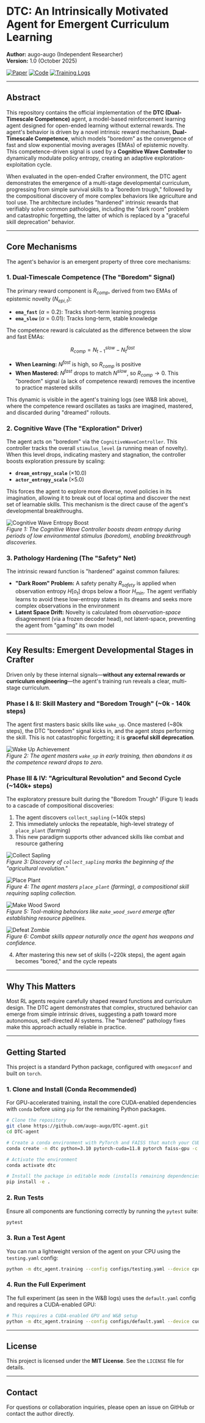 # DTC: An Intrinsically Motivated Agent for Emergent Curriculum Learning

**Author:** augo-augo (Independent Researcher)  
**Version:** 1.0 (October 2025)

[![Paper](https://img.shields.io/badge/arXiv-Coming%20Soon-b31b1b.svg)](https://arxiv.org)
[![Code](https://img.shields.io/badge/GitHub-DTC--agent-blue.svg)](https://github.com/augo-augo/DTC-agent)
[![Training Logs](https://img.shields.io/badge/W%26B-Training%20Logs-orange.svg)](https://wandb.ai/bsingleton-art-scgwt/scgwt-crafter/runs/5dz500gm?nw=nwuserbsingletonart)

---

## Abstract

This repository contains the official implementation of the **DTC (Dual-Timescale Competence)** agent, a model-based reinforcement learning agent designed for open-ended learning without external rewards. The agent's behavior is driven by a novel intrinsic reward mechanism, **Dual-Timescale Competence**, which models "boredom" as the convergence of fast and slow exponential moving averages (EMAs) of epistemic novelty. This competence-driven signal is used by a **Cognitive Wave Controller** to dynamically modulate policy entropy, creating an adaptive exploration-exploitation cycle.

When evaluated in the open-ended Crafter environment, the DTC agent demonstrates the emergence of a multi-stage developmental curriculum, progressing from simple survival skills to a "boredom trough," followed by the compositional discovery of more complex behaviors like agriculture and tool use. The architecture includes "hardened" intrinsic rewards that verifiably solve common pathologies, including the "dark room" problem and catastrophic forgetting, the latter of which is replaced by a "graceful skill deprecation" behavior.

---

## Core Mechanisms

The agent's behavior is an emergent property of three core mechanisms:

### 1. Dual-Timescale Competence (The "Boredom" Signal)

The primary reward component is $R_{comp}$, derived from two EMAs of epistemic novelty ($N_{epi,t}$):

- **`ema_fast`** ($\alpha=0.2$): Tracks short-term learning progress
- **`ema_slow`** ($\alpha=0.01$): Tracks long-term, stable knowledge

The competence reward is calculated as the difference between the slow and fast EMAs:

$$R_{comp} = N^{slow}_{t-1} - N^{fast}_t$$

- **When Learning:** $N^{fast}$ is high, so $R_{comp}$ is positive
- **When Mastered:** $N^{fast}$ drops to match $N^{slow}$, so $R_{comp} \to 0$. This "boredom" signal (a lack of competence reward) removes the incentive to practice mastered skills

This dynamic is visible in the agent's training logs (see W&B link above), where the competence reward oscillates as tasks are imagined, mastered, and discarded during "dreamed" rollouts.

### 2. Cognitive Wave (The "Exploration" Driver)

The agent acts on "boredom" via the `CognitiveWaveController`. This controller tracks the overall `stimulus_level` (a running mean of novelty). When this level drops, indicating mastery and stagnation, the controller boosts exploration pressure by scaling:

- **`dream_entropy_scale`** (×10.0)
- **`actor_entropy_scale`** (×5.0)

This forces the agent to explore more diverse, novel policies in its imagination, allowing it to break out of local optima and discover the next set of learnable skills. This mechanism is the direct cause of the agent's developmental breakthroughs.

![Cognitive Wave Entropy Boost](data/wave_entropy_boost.png)  
*Figure 1: The Cognitive Wave Controller boosts dream entropy during periods of low environmental stimulus (boredom), enabling breakthrough discoveries.*

### 3. Pathology Hardening (The "Safety" Net)

The intrinsic reward function is "hardened" against common failures:

- **"Dark Room" Problem:** A safety penalty $R_{safety}$ is applied when observation entropy $H[o_t]$ drops below a floor $H_{min}$. The agent verifiably learns to avoid these low-entropy states in its dreams and seeks more complex observations in the environment
- **Latent Space Drift:** Novelty is calculated from *observation-space* disagreement (via a frozen decoder head), not latent-space, preventing the agent from "gaming" its own model

---

## Key Results: Emergent Developmental Stages in Crafter

Driven only by these internal signals—**without any external rewards or curriculum engineering**—the agent's training run reveals a clear, multi-stage curriculum.

### Phase I & II: Skill Mastery and "Boredom Trough" (~0k - 140k steps)

The agent first masters basic skills like `wake_up`. Once mastered (~80k steps), the DTC "boredom" signal kicks in, and the agent *stops* performing the skill. This is not catastrophic forgetting; it is **graceful skill deprecation**.

![Wake Up Achievement](data/wake_up.png)  
*Figure 2: The agent masters `wake_up` in early training, then abandons it as the competence reward drops to zero.*

### Phase III & IV: "Agricultural Revolution" and Second Cycle (~140k+ steps)

The exploratory pressure built during the "Boredom Trough" (Figure 1) leads to a cascade of compositional discoveries:

1. The agent discovers `collect_sapling` (~140k steps)
2. This immediately unlocks the repeatable, high-level strategy of `place_plant` (farming)
3. This new paradigm supports other advanced skills like combat and resource gathering

![Collect Sapling](data/collect_sapling.png)  
*Figure 3: Discovery of `collect_sapling` marks the beginning of the "agricultural revolution."*

![Place Plant](data/place_plant.png)  
*Figure 4: The agent masters `place_plant` (farming), a compositional skill requiring sapling collection.*

![Make Wood Sword](data/make_wood_sword.png)  
*Figure 5: Tool-making behaviors like `make_wood_sword` emerge after establishing resource pipelines.*

![Defeat Zombie](data/defeat_zombie.png)  
*Figure 6: Combat skills appear naturally once the agent has weapons and confidence.*

4. After mastering this new set of skills (~220k steps), the agent again becomes "bored," and the cycle repeats

---

## Why This Matters

Most RL agents require carefully shaped reward functions and curriculum design. The DTC agent demonstrates that complex, structured behavior can emerge from simple intrinsic drives, suggesting a path toward more autonomous, self-directed AI systems. The "hardened" pathology fixes make this approach actually reliable in practice.

---

## Getting Started

This project is a standard Python package, configured with `omegaconf` and built on `torch`.

### 1. Clone and Install (Conda Recommended)

For GPU-accelerated training, install the core CUDA-enabled dependencies with `conda` before using `pip` for the remaining Python packages.

```bash
# Clone the repository
git clone https://github.com/augo-augo/DTC-agent.git
cd DTC-agent

# Create a conda environment with PyTorch and FAISS that match your CUDA toolkit
conda create -n dtc python=3.10 pytorch-cuda=11.8 pytorch faiss-gpu -c pytorch -c conda-forge

# Activate the environment
conda activate dtc

# Install the package in editable mode (installs remaining dependencies from pyproject.toml)
pip install -e .
```

### 2. Run Tests

Ensure all components are functioning correctly by running the `pytest` suite:

```bash
pytest
```

### 3. Run a Test Agent

You can run a lightweight version of the agent on your CPU using the `testing.yaml` config:

```bash
python -m dtc_agent.training --config configs/testing.yaml --device cpu
```

### 4. Run the Full Experiment

The full experiment (as seen in the W&B logs) uses the `default.yaml` config and requires a CUDA-enabled GPU:

```bash
# This requires a CUDA-enabled GPU and W&B setup
python -m dtc_agent.training --config configs/default.yaml --device cuda
```

---


## License

This project is licensed under the **MIT License**. See the `LICENSE` file for details.

---

## Contact

For questions or collaboration inquiries, please open an issue on GitHub or contact the author directly.

